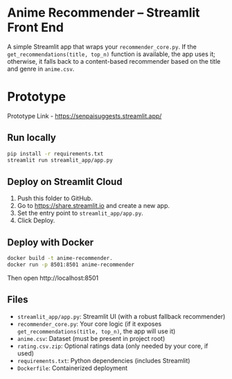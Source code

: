 # Anime Recommender – Streamlit Front End

A simple Streamlit app that wraps your `recommender_core.py`. If the `get_recommendations(title, top_n)`
function is available, the app uses it; otherwise, it falls back to a content-based recommender based on
the title and genre in `anime.csv`.

# Prototype
Prototype Link - https://senpaisuggests.streamlit.app/

## Run locally

```bash
pip install -r requirements.txt
streamlit run streamlit_app/app.py
```

## Deploy on Streamlit Cloud

1. Push this folder to GitHub.
2. Go to https://share.streamlit.io and create a new app.
3. Set the entry point to `streamlit_app/app.py`.
4. Click Deploy.

## Deploy with Docker

```bash
docker build -t anime-recommender.
docker run -p 8501:8501 anime-recommender
```

Then open http://localhost:8501

## Files

- `streamlit_app/app.py`: Streamlit UI (with a robust fallback recommender)
- `recommender_core.py`: Your core logic (if it exposes `get_recommendations(title, top_n)`, the app will use it)
- `anime.csv`: Dataset (must be present in project root)
- `rating.csv.zip`: Optional ratings data (only needed by your core, if used)
- `requirements.txt`: Python dependencies (includes Streamlit)
- `Dockerfile`: Containerized deployment
